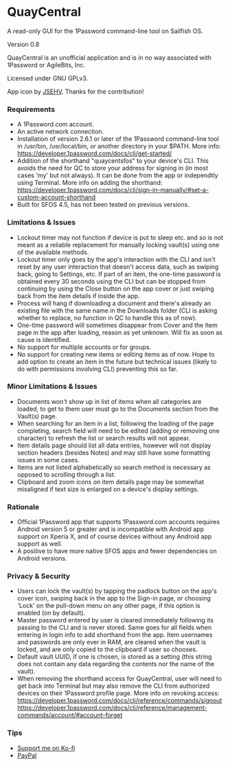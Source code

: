 # QuayCentral
A read-only GUI for the 1Password command-line tool on Sailfish OS.

Version 0.8

QuayCentral is an unofficial application and is in no way associated with 1Password or AgileBits, Inc.

Licensed under GNU GPLv3.

App icon by <a href="https://github.com/JSEHV">JSEHV</a>. Thanks for the contribution!

<h3>Requirements</h3>

- A 1Password.com account.
- An active network connection.
- Installation of version 2.6.1 or later of the 1Password command-line tool in /usr/bin, /usr/local/bin, or another directory in your $PATH. More info:<br>
    https://developer.1password.com/docs/cli/get-started/
- Addition of the shorthand "quaycentsfos" to your device's CLI. This avoids the need for QC to store your address for signing in (in most cases 'my' but not always). It can be done from the app or independtly using Terminal. More info on adding the shorthand:<br>
    https://developer.1password.com/docs/cli/sign-in-manually/#set-a-custom-account-shorthand
- Built for SFOS 4.5, has not been tested on previous versions.

<h3>Limitations & Issues</h3>

- Lockout timer may not function if device is put to sleep etc. and so is not meant as a reliable replacement for manually locking vault(s) using one of the available methods.
- Lockout timer only goes by the app's interaction with the CLI and isn't reset by any user interaction that doesn't access data, such as swiping back, going to Settings, etc. If part of an item, the one-time password is obtained every 30 seconds using the CLI but can be stopped from continuing by using the Close button on the app cover or just swiping back from the item details if inside the app.
- Process will hang if downloading a document and there's already an existing file with the same name in the Downloads folder (CLI is asking whether to replace, no function in QC to handle this as of now).
- One-time password will sometimes disappear from Cover and the Item page in the app after loading, reason as yet unknown. Will fix as soon as cause is identified.
- No support for multiple accounts or for groups.
- No support for creating new items or editing items as of now. Hope to add option to create an item in the future but technical issues (likely to do with permissions involving CLI) preventing this so far.

<h3>Minor Limitations & Issues</h3>

- Documents won't show up in list of items when all categories are loaded, to get to them user must go to the Documents section from the Vault(s) page.
- When searching for an item in a list, following the loading of the page completing, search field will need to be edited (adding or removing one character) to refresh the list or search results will not appear.
- Item details page should list all data entries, however will not display section headers (besides Notes) and may still have some formatting issues in some cases.
- Items are not listed alphabetically so search method is necessary as opposed to scrolling through a list.
- Clipboard and zoom icons on item details page may be somewhat misaligned if text size is enlarged on a device's display settings.

<h3>Rationale</h3>

- Official 1Password app that supports 1Password.com accounts requires Android version 5 or greater and is incompatible with Android app support on Xperia X, and of course devices without any Android app support as well.
- A positive to have more native SFOS apps and fewer dependencies on Android versions.

<h3>Privacy & Security</h3>

- Users can lock the vault(s) by tapping the padlock button on the app's cover icon, swiping back in the app to the Sign-in page, or choosing 'Lock' on the pull-down menu on any other page, if this option is enabled (on by default).
- Master password entered by user is cleared immediately following its passing to the CLI and is never stored. Same goes for all fields when entering in login info to add shorthand from the app. Item usernames and passwords are only ever in RAM, are cleared when the vault is locked, and are only copied to the clipboard if user so chooses.
- Default vault UUID, if one is chosen, is stored as a setting (this string does not contain any data regarding the contents nor the name of the vault).
- When removing the shorthand access for QuayCentral, user will need to get back into Terminal but may also remove the CLI from authorized devices on their 1Password profile page. More info on revoking access:<br>
    https://developer.1password.com/docs/cli/reference/commands/signout<br>
    https://developer.1password.com/docs/cli/reference/management-commands/account/#account-forget

<h3>Tips</h3>

- <a href="https://ko-fi.com/michaeljb">Support me on Ko-fi</a>
- <a href="https://paypal.me/michaeljohnbarrett">PayPal</a>
